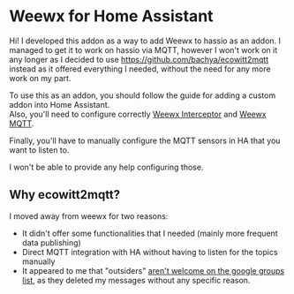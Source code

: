 # Weewx for Home Assistant

Hi! I developed this addon as a way to add Weewx to hassio as an addon. I managed to get it to work on hassio via MQTT, however I won't work on it any longer as I decided to use https://github.com/bachya/ecowitt2mqtt instead as it offered everything I needed, without the need for any more work on my part.

To use this as an addon, you should follow the guide for adding a custom addon into Home Assistant.  
Also, you'll need to configure correctly [Weewx Interceptor](https://github.com/matthewwall/weewx-interceptor) and [Weewx MQTT](https://github.com/matthewwall/weewx-mqtt).

Finally, you'll have to manually configure the MQTT sensors in HA that you want to listen to.

I won't be able to provide any help configuring those.

## Why ecowitt2mqtt?

I moved away from weewx for two reasons:

- It didn't offer some functionalities that I needed (mainly more frequent data publishing)
- Direct MQTT integration with HA without having to listen for the topics manually
- It appeared to me that "outsiders" [aren't welcome on the google groups list](https://groups.google.com/g/weewx-user/c/RGOr9F-sFgM), as they deleted my messages without any specific reason.
